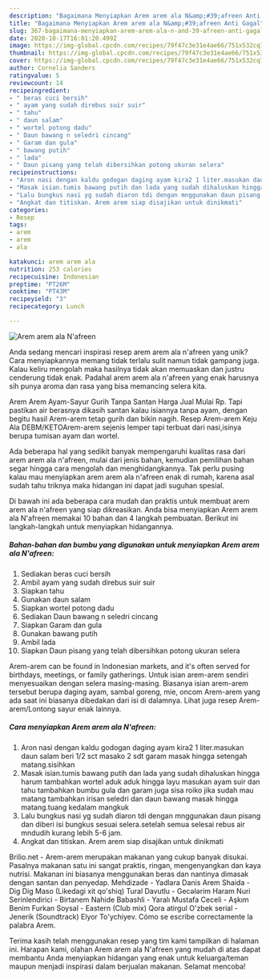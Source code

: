 ```yaml
---
description: "Bagaimana Menyiapkan Arem arem ala N&amp;#39;afreen Anti Gagal"
title: "Bagaimana Menyiapkan Arem arem ala N&amp;#39;afreen Anti Gagal"
slug: 367-bagaimana-menyiapkan-arem-arem-ala-n-and-39-afreen-anti-gagal
date: 2020-10-17T16:01:20.499Z
image: https://img-global.cpcdn.com/recipes/79f47c3e31e4ae66/751x532cq70/arem-arem-ala-nafreen-foto-resep-utama.jpg
thumbnail: https://img-global.cpcdn.com/recipes/79f47c3e31e4ae66/751x532cq70/arem-arem-ala-nafreen-foto-resep-utama.jpg
cover: https://img-global.cpcdn.com/recipes/79f47c3e31e4ae66/751x532cq70/arem-arem-ala-nafreen-foto-resep-utama.jpg
author: Cornelia Sanders
ratingvalue: 5
reviewcount: 14
recipeingredient:
- " beras cuci bersih"
- " ayam yang sudah direbus suir suir"
- " tahu"
- " daun salam"
- " wortel potong dadu"
- " Daun bawang n seledri cincang"
- " Garam dan gula"
- " bawang putih"
- " lada"
- " Daun pisang yang telah dibersihkan potong ukuran selera"
recipeinstructions:
- "Aron nasi dengan kaldu godogan daging ayam kira2 1 liter.masukan daun salam beri 1/2 sct masako 2 sdt garam masak hingga setengah matang.sisihkan"
- "Masak isian.tumis bawang putih dan lada yang sudah dihaluskan hingga harum tambahkan wortel aduk aduk hingga layu masukan ayam suir dan tahu tambahkan bumbu gula dan garam juga sisa roiko jika sudah mau matang tambahkan irisan seledri dan daun bawang masak hingga matang.tuang kedalam mangkuk"
- "Lalu bungkus nasi yg sudah diaron tdi dengan mnggunakan daun pisang dan diberi isi bungkus sesuai selera.setelah semua selesai rebus air mndudih kurang lebih 5-6 jam."
- "Angkat dan titiskan. Arem arem siap disajikan untuk dinikmati"
categories:
- Resep
tags:
- arem
- arem
- ala

katakunci: arem arem ala 
nutrition: 253 calories
recipecuisine: Indonesian
preptime: "PT26M"
cooktime: "PT43M"
recipeyield: "3"
recipecategory: Lunch

---
```



![Arem arem ala N&#39;afreen](https://img-global.cpcdn.com/recipes/79f47c3e31e4ae66/751x532cq70/arem-arem-ala-nafreen-foto-resep-utama.jpg)

Anda sedang mencari inspirasi resep arem arem ala n&#39;afreen yang unik? Cara menyiapkannya memang tidak terlalu sulit namun tidak gampang juga. Kalau keliru mengolah maka hasilnya tidak akan memuaskan dan justru cenderung tidak enak. Padahal arem arem ala n&#39;afreen yang enak harusnya sih punya aroma dan rasa yang bisa memancing selera kita.

Arem Arem Ayam-Sayur Gurih Tanpa Santan Harga Jual Mulai Rp. Tapi pastikan air berasnya dikasih santan kalau isiannya tanpa ayam, dengan begitu hasil Arem-arem tetap gurih dan bikin nagih. Resep Arem-arem Keju Ala DEBM/KETOArem-arem sejenis lemper tapi terbuat dari nasi,isinya berupa tumisan ayam dan wortel.

Ada beberapa hal yang sedikit banyak mempengaruhi kualitas rasa dari arem arem ala n&#39;afreen, mulai dari jenis bahan, kemudian pemilihan bahan segar hingga cara mengolah dan menghidangkannya. Tak perlu pusing kalau mau menyiapkan arem arem ala n&#39;afreen enak di rumah, karena asal sudah tahu triknya maka hidangan ini dapat jadi suguhan spesial.


Di bawah ini ada beberapa cara mudah dan praktis untuk membuat arem arem ala n&#39;afreen yang siap dikreasikan. Anda bisa menyiapkan Arem arem ala N&#39;afreen memakai 10 bahan dan 4 langkah pembuatan. Berikut ini langkah-langkah untuk menyiapkan hidangannya.

<!--inarticleads1-->

##### Bahan-bahan dan bumbu yang digunakan untuk menyiapkan Arem arem ala N&#39;afreen:

1. Sediakan  beras cuci bersih
1. Ambil  ayam yang sudah direbus suir suir
1. Siapkan  tahu
1. Gunakan  daun salam
1. Siapkan  wortel potong dadu
1. Sediakan  Daun bawang n seledri cincang
1. Siapkan  Garam dan gula
1. Gunakan  bawang putih
1. Ambil  lada
1. Siapkan  Daun pisang yang telah dibersihkan potong ukuran selera


Arem-arem can be found in Indonesian markets, and it&#39;s often served for birthdays, meetings, or family gatherings. Untuk isian arem-arem sendiri menyesuaikan dengan selera masing-masing. Biasanya isian arem-arem tersebut berupa daging ayam, sambal goreng, mie, oncom Arem-arem yang ada saat ini biasanya dibedakan dari isi di dalamnya. Lihat juga resep Arem-arem/Lontong sayur enak lainnya. 

<!--inarticleads2-->

##### Cara menyiapkan Arem arem ala N&#39;afreen:

1. Aron nasi dengan kaldu godogan daging ayam kira2 1 liter.masukan daun salam beri 1/2 sct masako 2 sdt garam masak hingga setengah matang.sisihkan
1. Masak isian.tumis bawang putih dan lada yang sudah dihaluskan hingga harum tambahkan wortel aduk aduk hingga layu masukan ayam suir dan tahu tambahkan bumbu gula dan garam juga sisa roiko jika sudah mau matang tambahkan irisan seledri dan daun bawang masak hingga matang.tuang kedalam mangkuk
1. Lalu bungkus nasi yg sudah diaron tdi dengan mnggunakan daun pisang dan diberi isi bungkus sesuai selera.setelah semua selesai rebus air mndudih kurang lebih 5-6 jam.
1. Angkat dan titiskan. Arem arem siap disajikan untuk dinikmati


Brilio.net - Arem-arem merupakan makanan yang cukup banyak disukai. Pasalnya makanan satu ini sangat praktis, ringan, mengenyangkan dan kaya nutrisi. Makanan ini biasanya menggunakan beras dan nantinya dimasak dengan santan dan penyedap. Mehdizade - Yadlara Danis Arem Shaida - Dig Dig Maso (Likedagi xit qo&#39;shiq) Tural Davutlu - Gecələrim Haram Nuri Serinlendirici - Birtanem Nahide Babashli - Yaralı Mustafa Ceceli - Aşkım Benim Furkan Soysal - Eastern (Club mix) Qora atirgul O&#39;zbek serial - Jenerik (Soundtrack) Elyor To&#39;ychiyev. Cómo se escribe correctamente la palabra Arem. 

Terima kasih telah menggunakan resep yang tim kami tampilkan di halaman ini. Harapan kami, olahan Arem arem ala N&#39;afreen yang mudah di atas dapat membantu Anda menyiapkan hidangan yang enak untuk keluarga/teman maupun menjadi inspirasi dalam berjualan makanan. Selamat mencoba!
